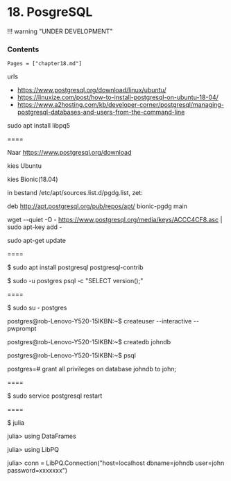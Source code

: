 # 18. PosgreSQL

!!! warning "UNDER DEVELOPMENT"

### Contents

```@contents
Pages = ["chapter18.md"]
```

urls
- https://www.postgresql.org/download/linux/ubuntu/
- https://linuxize.com/post/how-to-install-postgresql-on-ubuntu-18-04/
- https://www.a2hosting.com/kb/developer-corner/postgresql/managing-postgresql-databases-and-users-from-the-command-line

sudo apt install libpq5

====

Naar https://www.postgresql.org/download

kies Ubuntu

kies Bionic(18.04)

in bestand /etc/apt/sources.list.d/pgdg.list, zet:

deb http://apt.postgresql.org/pub/repos/apt/ bionic-pgdg main

wget --quiet -O - https://www.postgresql.org/media/keys/ACCC4CF8.asc | sudo apt-key add -

sudo apt-get update

====

$ sudo apt install postgresql postgresql-contrib

$ sudo -u postgres psql -c "SELECT version();"

====

$ sudo su - postgres

postgres@rob-Lenovo-Y520-15IKBN:~$ createuser --interactive --pwprompt

postgres@rob-Lenovo-Y520-15IKBN:~$ createdb johndb

postgres@rob-Lenovo-Y520-15IKBN:~$ psql

postgres=# grant all privileges on database johndb to john;

====

$ sudo service postgresql restart

====

$ julia

julia> using DataFrames

julia> using LibPQ

julia> conn = LibPQ.Connection("host=localhost dbname=johndb user=john password=xxxxxxx")

